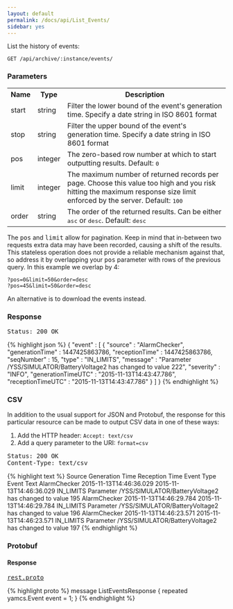 ```yaml
---
layout: default
permalink: /docs/api/List_Events/
sidebar: yes
---
```


List the history of events:

    GET /api/archive/:instance/events/

### Parameters

<table class="inline">
    <tr>
        <th>Name</th>
        <th>Type</th>
        <th>Description</th>
    </tr>
    <tr>
        <td class="code">start</td>
        <td class="code">string</td>
        <td>Filter the lower bound of the event's generation time. Specify a date string in ISO 8601 format</td>
    </tr>
    <tr>
        <td class="code">stop</td>
        <td class="code">string</td>
        <td>Filter the upper bound of the event's generation time. Specify a date string in ISO 8601 format</td>
    </tr>
    <tr>
        <td class="code">pos</td>
        <td class="code">integer</td>
        <td>The zero-based row number at which to start outputting results. Default: <tt>0</tt></td>
    </tr>
    <tr>
        <td class="code">limit</td>
        <td class="code">integer</td>
        <td>The maximum number of returned records per page. Choose this value too high and you risk hitting the maximum response size limit enforced by the server. Default: <tt>100</tt></td>
    </tr>
    <!--tr>
        <td class="code">q</td>
        <td class="code">string</td>
        <td>The search keywords.</td>
    </tr-->
    <tr>
        <td class="code">order</td>
        <td class="code">string</td>
        <td>The order of the returned results. Can be either <tt>asc</tt> or <tt>desc</tt>. Default: <tt>desc</tt></td>
    </tr>
</table>

The <tt>pos</tt> and <tt>limit</tt> allow for pagination. Keep in mind that in-between two requests extra data may have been recorded, causing a shift of the results. This stateless operation does not provide a reliable mechanism against that, so address it by overlapping your <tt>pos</tt> parameter with rows of the previous query. In this example we overlap by 4:

    ?pos=0&limit=50&order=desc
    ?pos=45&limit=50&order=desc
    
An alternative is to download the events instead.

### Response

<pre class="header">
Status: 200 OK
</pre>

{% highlight json %}
{
  "event" : [ {
    "source" : "AlarmChecker",
    "generationTime" : 1447425863786,
    "receptionTime" : 1447425863786,
    "seqNumber" : 15,
    "type" : "IN_LIMITS",
    "message" : "Parameter /YSS/SIMULATOR/BatteryVoltage2 has changed to value 222",
    "severity" : "INFO",
    "generationTimeUTC" : "2015-11-13T14:43:47.786",
    "receptionTimeUTC" : "2015-11-13T14:43:47.786"
  } ]
}
{% endhighlight %}

### CSV

In addition to the usual support for JSON and Protobuf, the response for this particular resource can be made to output CSV data in one of these ways:

1. Add the HTTP header: `Accept: text/csv`
1. Add a query parameter to the URI: `format=csv`

<pre class="header">
Status: 200 OK
Content-Type: text/csv
</pre>

{% highlight text %}
Source  Generation Time Reception Time  Event Type      Event Text
AlarmChecker    2015-11-13T14:46:36.029 2015-11-13T14:46:36.029 IN_LIMITS       Parameter /YSS/SIMULATOR/BatteryVoltage2 has changed to value 195
AlarmChecker    2015-11-13T14:46:29.784 2015-11-13T14:46:29.784 IN_LIMITS       Parameter /YSS/SIMULATOR/BatteryVoltage2 has changed to value 196
AlarmChecker    2015-11-13T14:46:23.571 2015-11-13T14:46:23.571 IN_LIMITS       Parameter /YSS/SIMULATOR/BatteryVoltage2 has changed to value 197
{% endhighlight %}

### Protobuf

#### Response

<pre class="r header"><a href="/docs/api/rest.proto/">rest.proto</a></pre>
{% highlight proto %}
message ListEventsResponse {
  repeated yamcs.Event event = 1;
}
{% endhighlight %}
